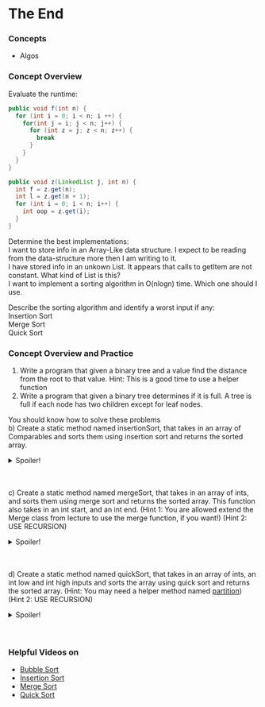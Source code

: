 
# The End

### Concepts
* Algos

### Concept Overview

Evaluate the runtime: <br>
```java
public void f(int n) {
  for (int i = 0; i < n; i ++) {
    for(int j = i; j < n; j++) {
      for (int z = j; z < n; z++) {
        break
      }
    }
  }
}
```
```java
public void z(LinkedList j, int n) {
  int f = z.get(n);
  int l = z.get(n + 1);
  for (int i = 0; i < n; i++) {
    int oop = z.get(i);
  }
}
```
Determine the best implementations: <br>
I want to store info in an Array-Like data structure. I expect to be reading from the data-structure more then I am writing to it. <br>
I have stored info in an unkown List. It appears that calls to getItem are not constant. What kind of List is this? <br>
I want to implement a sorting algorithm in O(nlogn) time. Which one should I use. <br>

Describe the sorting algorithm and identify a worst input if any: <br>
Insertion Sort <br>
Merge Sort <br>
Quick Sort <br>






### Concept Overview and Practice
1. Write a program that given a binary tree and a value find the distance from the root to that value. Hint: This is a good time to use a helper function <br>
2. Write a program that given a binary tree determines if it is full. A tree is full if each node has two children except for leaf nodes.


You should know how to solve these problems <br>
  b) Create a static method named insertionSort, that takes in an array of Comparables and sorts them using insertion sort and returns the sorted array.
    <details>
   <summary>Spoiler!</summary>

   ```Java
   public class Sorter {
     public static Comparable[] insertionSort(Comparable[] arr) {
      int n = arr.length; 
      for (int i = 1; i < n; ++i) { 
        Comparable key = arr[i]; 
        int j = i - 1; 
        while (j >= 0 && arr[j].compareTo(key) > 0) { 
          arr[j + 1] = arr[j]; 
          j = j - 1; 
        } 
        arr[j + 1] = key; 
      }
      return arr;
    }
 }
   ```
  </details>
  <br></br>
  
  c) Create a static method named mergeSort, that takes in an array of ints, and sorts them using merge sort and returns the sorted array. This function also takes in an int start, and an int end. (Hint 1: You are allowed extend the Merge class from lecture to use the merge function, if you want!) (Hint 2: USE RECURSION)
  <details>
   <summary>Spoiler!</summary>

   ```Java
   public class Sorter extends Merge{

    public static int[] mergeSort(int[] arr, int start, int end) {
      if (end - start < 2) {
          int[] res = {arr[start]};
          return res;
        }
        int mid = (start + end) / 2;
        int[] left = mergeSort(arr, start, mid);
        int[] right = mergeSort(arr, mid, end);
        return merge(left, right);
     }
}
   ```
  </details>
  <br></br>

d) Create a static method named quickSort, that takes in an array of ints, an int low and int high inputs and sorts the array using quick sort and returns the sorted array. (Hint: You may need a helper method named [partition](https://cs125.cs.illinois.edu/lessons/quicksort/#HW/71)) (Hint 2: USE RECURSION)
<details>
   <summary>Spoiler!</summary>

   ```Java
   public class Sorter extends Merge{
  
   private static int partition(int[] values) {
      if (values == null || values.length == 0) {
        return -1;
      }
      int pivot = values[0], p1 = 1;
      for (int i = 1; i < values.length; i++) {
        if (values[i] < pivot) {
          if (i != p1) {  
            int temp = values[p1];
            values[p1] = values[i];
            values[i] = temp;
          } 
          p1++;
        }
      }

      values[0] = values[p1 - 1];
      values[p1 - 1] = pivot;

      return p1 - 1;
   }
 public int[] quickSort(int[] arr, int low, int high) {
      if (high == low) {
        return arr;
      }
      int pivot = partition(arr);
      int[] op = quickSort(arr, low, pivot - 1);
      op = quickSort(arr, pivot + 1, high);
      return op;
    }
}
   ```
  </details>
  <br></br>

  
  
### Helpful Videos on
* [Bubble Sort](https://www.youtube.com/watch?v=xli_FI7CuzA)
* [Insertion Sort](https://www.youtube.com/watch?v=JU767SDMDvA)
* [Merge Sort](https://www.youtube.com/watch?v=4VqmGXwpLqc)
* [Quick Sort](https://www.youtube.com/watch?v=Hoixgm4-P4M)



